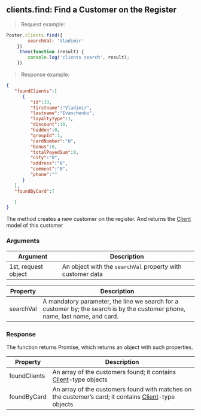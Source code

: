 ## clients.find: Find a Customer on the Register

> Request example: 

```javascript
Poster.clients.find({
        searchVal: 'Vladimir'            
    })
    .then(function (result) {
        console.log('clients search', result);    
    })
```

> Response example:

```json
{
   "foundClients":[
      {
         "id":33,
         "firstname":"Vladimir",
         "lastname":"Ivanchenko",
         "loyaltyType":1,
         "discount":10,
         "hidden":0,
         "groupId":1,
         "cardNumber":"0",
         "bonus":0,
         "totalPayedSum":0,
         "city":"0",
         "address":"0",
         "comment":"0",
         "phone":""
      }
   ],
   "foundByCard":[

   ]
}
```

The method creates a new customer on the register. And returns the [Client](/en/docs/v3/pos/types/client) model of this customer

### Arguments

Argument | Description
-------- | -----------
1st, request object | An object with the `searchVal` property with customer data

Property | Description
-------- | -----------
searchVal | A mandatory parameter, the line we search for a customer by; the search is by the customer phone, name, last name, and card.

### Response

The function returns Promise, which returns an object with such properties.

Property | Description
-------- | -----------
foundClients | An array of the customers found; it contains [Client](/en/docs/v3/pos/types/client)-type objects
foundByCard | An array of the customers found with matches on the customer’s card; it contains [Client](/en/docs/v3/pos/types/client)-type objects

